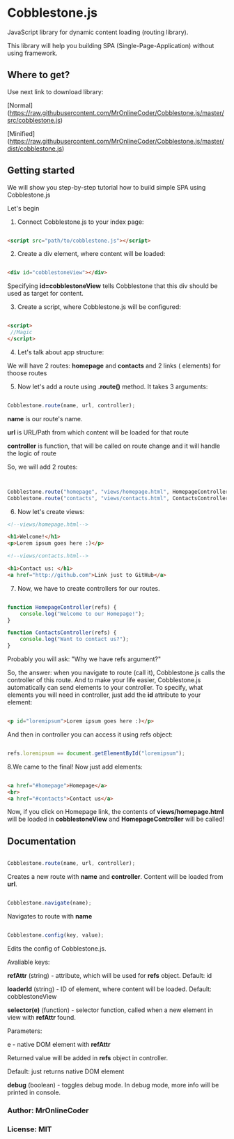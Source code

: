# Cobblestone.js

JavaScript library for dynamic content loading (routing library).

This library will help you building SPA (Single-Page-Application) without using framework.

## Where to get?

Use next link to download library:

[Normal] (https://raw.githubusercontent.com/MrOnlineCoder/Cobblestone.js/master/src/cobblestone.js)

[Minified] (https://raw.githubusercontent.com/MrOnlineCoder/Cobblestone.js/master/dist/cobblestone.js)

## Getting started

We will show you step-by-step tutorial how to build simple SPA using Cobblestone.js

Let's begin

1. Connect Cobblestone.js to your index page:

```html

<script src="path/to/cobblestone.js"></script>

```

2. Create a div element, where content will be loaded:

```html

<div id="cobblestoneView"></div>

```

Specifying **id=cobblestoneView** tells Cobblestone that this div should be used as target for content.

3. Create a script, where Cobblestone.js will be configured:

```html

<script>
 //Magic 
</script>

```

4. Let's talk about app structure:

We will have 2 routes: **homepage** and **contacts** and 2 links (<a> elements) for thoose routes

5. Now let's add a route using **.route()** method. It takes 3 arguments:

```javascript

Cobblestone.route(name, url, controller);

```

**name** is our route's name.

**url** is URL/Path from which content will be loaded for that route

**controller** is function, that will be called on route change and it will handle the logic of route

So, we will add 2 routes:

```javascript


Cobblestone.route("homepage", "views/homepage.html", HomepageController);
Cobblestone.route("contacts", "views/contacts.html", ContactsController);

```

6. Now let's create views:

```html
<!--views/homepage.html-->

<h1>Welcome!</h1>
<p>Lorem ipsum goes here :)</p>


```

```html
<!--views/contacts.html-->

<h1>Contact us: </h1>
<a href="http://github.com">Link just to GitHub</a>

```

7. Now, we have to create controllers for our routes.

```javascript

function HomepageController(refs) {
	console.log("Welcome to our Homepage!");
}

function ContactsController(refs) {
	console.log("Want to contact us?");
}
```

Probably you will ask: "Why we have refs argument?"

So, the answer: when you navigate to route (call it), Cobblestone.js calls the controller of this route. And to make your life easier, Cobblestone.js automatically can send elements to your controller. To specify, what elements you will need in controller, just add the **id** attribute to your element:

```html

<p id="loremipsum">Lorem ipsum goes here :)</p>

```

And then in controller you can access it using refs object:

```javascript

refs.loremipsum == document.getElementById("loremipsum");

```

8.We came to the final! Now just add <a> elements:

```html

<a href="#homepage">Homepage</a>
<br>
<a href="#contacts">Contact us</a>

```

Now, if you click on Homepage link, the contents of **views/homepage.html** will be loaded in **cobblestoneView** and **HomepageController** will be called!


## Documentation

```javascript

Cobblestone.route(name, url, controller);

```

Creates a new route with **name** and **controller**. Content will be loaded from **url**.

```javascript

Cobblestone.navigate(name);

```

Navigates to route with **name**

```javascript

Cobblestone.config(key, value);

```

Edits the config of Cobblestone.js.

Avaliable keys:

**refAttr** (string) - attribute, which will be used for **refs** object. Default: id

**loaderId** (string) - ID of element, where content will be loaded. Default: cobblestoneView

**selector(e)** (function) - selector function, called when a new element in view with **refAttr** found. 

Parameters: 

e - native DOM element with **refAttr**

Returned value will be added in **refs** object in controller.

Default: just returns native DOM element

**debug** (boolean) - toggles debug mode. In debug mode, more info will be printed in console.

### Author: MrOnlineCoder
### License: MIT